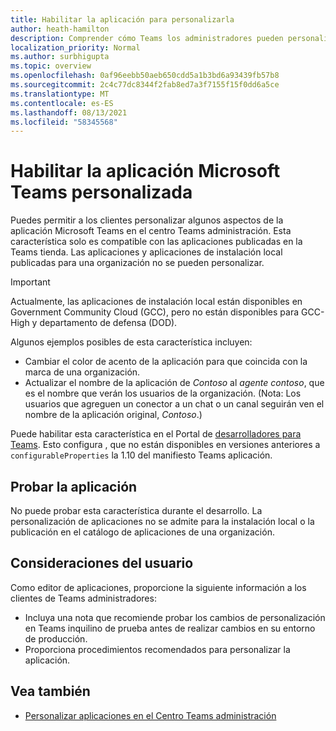 ```yaml
---
title: Habilitar la aplicación para personalizarla
author: heath-hamilton
description: Comprender cómo Teams los administradores pueden personalizar la aplicación para su organización.
localization_priority: Normal
ms.author: surbhigupta
ms.topic: overview
ms.openlocfilehash: 0af96eebb50aeb650cdd5a1b3bd6a93439fb57b8
ms.sourcegitcommit: 2c4c77dc8344f2fab8ed7a3f7155f15f0dd6a5ce
ms.translationtype: MT
ms.contentlocale: es-ES
ms.lasthandoff: 08/13/2021
ms.locfileid: "58345568"
---
```

# <a name="enable-your-microsoft-teams-app-to-be-customized"></a>Habilitar la aplicación Microsoft Teams personalizada

Puedes permitir a los clientes personalizar algunos aspectos de la aplicación Microsoft Teams en el centro Teams administración. Esta característica solo es compatible con las aplicaciones publicadas en la Teams tienda. Las aplicaciones y aplicaciones de instalación local publicadas para una organización no se pueden personalizar.

> [!IMPORTANT]
> Actualmente, las aplicaciones de instalación local están disponibles en Government Community Cloud (GCC), pero no están disponibles para GCC-High y departamento de defensa (DOD).

Algunos ejemplos posibles de esta característica incluyen:

* Cambiar el color de acento de la aplicación para que coincida con la marca de una organización.
* Actualizar el nombre de la aplicación de *Contoso* al *agente contoso*, que es el nombre que verán los usuarios de la organización. (Nota: Los usuarios que agreguen un conector a un chat o un canal seguirán ven el nombre de la aplicación original, *Contoso*.)

Puede habilitar esta característica en el Portal de [desarrolladores para Teams](https://dev.teams.microsoft.com/home). Esto configura , que no están disponibles en versiones anteriores a `configurableProperties` la 1.10 del manifiesto Teams aplicación.

## <a name="test-your-app"></a>Probar la aplicación

No puede probar esta característica durante el desarrollo. La personalización de aplicaciones no se admite para la instalación local o la publicación en el catálogo de aplicaciones de una organización.

## <a name="user-considerations"></a>Consideraciones del usuario

Como editor de aplicaciones, proporcione la siguiente información a los clientes de Teams administradores:
* Incluya una nota que recomiende probar los cambios de personalización en Teams inquilino de prueba antes de realizar cambios en su entorno de producción. 
* Proporciona procedimientos recomendados para personalizar la aplicación.

## <a name="see-also"></a>Vea también

* [Personalizar aplicaciones en el Centro Teams administración](/MicrosoftTeams/customize-apps)

